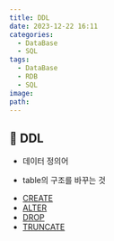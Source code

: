 ```yaml
---
title: DDL
date: 2023-12-22 16:11
categories:
  - DataBase
  - SQL
tags:
  - DataBase
  - RDB
  - SQL
image: 
path:
---
```


## 🌈 DDL
+ 데이터 정의어
- table의 구조를 바꾸는 것

+ [CREATE](https://sonjh919.github.io/posts/CREATE)
+ [ALTER](https://sonjh919.github.io/posts/ALTER)
+ [DROP](https://sonjh919.github.io/posts/DROP)
+ [TRUNCATE](https://sonjh919.github.io/posts/TRUNCATE)